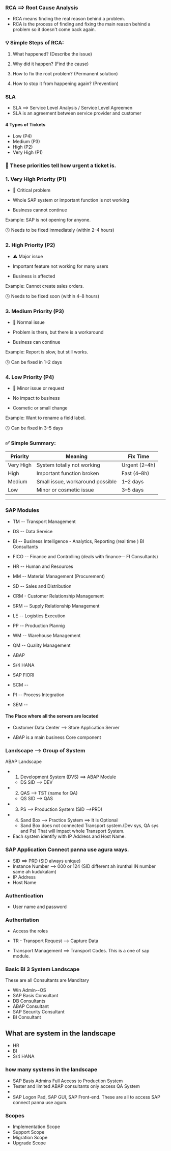 ### RCA ==> Root Cause Analysis

- RCA means finding the real reason behind a problem.
- RCA is the process of finding and fixing the main reason behind a problem so it doesn't come back again.

### 💡 Simple Steps of RCA:

1. What happened? (Describe the issue)

2. Why did it happen? (Find the cause)

3. How to fix the root problem? (Permanent solution)

4. How to stop it from happening again? (Prevention)

### SLA

- SLA ==> Service Level Analysis / Service Level Agreemen
- SLA is an agreement between service provider and customer

#### 4 Types of Tickets

- Low (P4)
- Medium (P3)
- High (P2)
- Very High (P1)

### 🔹 These priorities tell how urgent a ticket is.

### 1. Very High Priority (P1)

- 🚨 Critical problem

- Whole SAP system or important function is not working

- Business cannot continue

Example: SAP is not opening for anyone.

🕒 Needs to be fixed immediately (within 2–4 hours)

### 2. High Priority (P2)

- ⚠️ Major issue

- Important feature not working for many users

- Business is affected

Example: Cannot create sales orders.

🕒 Needs to be fixed soon (within 4–8 hours)

### 3. Medium Priority (P3)

- 🔧 Normal issue

- Problem is there, but there is a workaround

- Business can continue

Example: Report is slow, but still works.

🕒 Can be fixed in 1–2 days

### 4. Low Priority (P4)

- 📝 Minor issue or request

- No impact to business

- Cosmetic or small change

Example: Want to rename a field label.

🕒 Can be fixed in 3–5 days

### ✅ Simple Summary:

| Priority  | Meaning                          | Fix Time      |
| --------- | -------------------------------- | ------------- |
| Very High | System totally not working       | Urgent (2–4h) |
| High      | Important function broken        | Fast (4–8h)   |
| Medium    | Small issue, workaround possible | 1–2 days      |
| Low       | Minor or cosmetic issue          | 3–5 days      |

---

### SAP Modules

- TM -- Transport Management
- DS -- Data Service
- BI -- Business Intelligence - Analytics, Reporting (real time ) BI Consultants

- FICO -- Finance and Controlling (deals with finance-- FI Consultants)
- HR -- Human and Resources
- MM -- Material Management (Procurement)
- SD -- Sales and Distribution

- CRM - Customer Relationship Management
- SRM -- Supply Relationship Management
- LE -- Logistics Execution

- PP -- Production Plannig
- WM -- Warehouse Management
- QM -- Quality Management

- ABAP
- S/4 HANA
- SAP FIORI

- SCM --
- PI -- Process Integration
- SEM --

#### The Place where all the servers are located

- Customer Data Center --> Store Application Server

- ABAP is a main business Core component

### Landscape --> Group of System

ABAP Landscape

- 1. Development System (DVS) ==> ABAP Module
  - DS SID --> DEV
- 2. QAS --> TST (name for QA)
  - QS SID --> QAS
- 3. PS --> Production System (SID -->PRD)
- 4. Sand Box --> Practice System ==> It is Optional
  - Sand Box does not connected Transport system.(Dev sys, QA sys and Ps) That will impact whole Transport System.
- Each system identify with IP Address and Host Name.

### SAP Application Connect panna use agura ways.

- SID ==> PRD (SID always unique)
- Instance Number --> 000 or 124 (SID different ah irunthal IN number same ah kudukalam)
- IP Address
- Host Name

### Authentication

- User name and password

### Autheritation

- Access the roles

- TR - Transport Request --> Capture Data

- Transport Management ==> Transport Codes. This is a one of sap module.

### Basic BI 3 System Landscape

These are all Consultants are Manditary

- Win Admin--OS
- SAP Basis Consultant
- DB Consultants
- ABAP Consultant
- SAP Security Consultant
- BI Consultant

## What are system in the landscape

- HR
- BI
- S/4 HANA

### how many systems in the landscape

- SAP Basis Admins Full Access to Production System
- Tester and limited ABAP consultants only access QA System
-
- SAP Logon Pad, SAP GUI, SAP Front-end. These are all to access SAP connect panna use agum.

### Scopes

- Implementation Scope
- Support Scope
- Migration Scope
- Upgrade Scope
